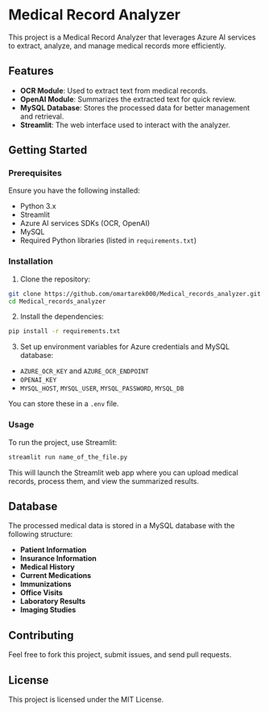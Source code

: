 
# Medical Record Analyzer

This project is a Medical Record Analyzer that leverages Azure AI services to extract, analyze, and manage medical records more efficiently.

## Features

- **OCR Module**: Used to extract text from medical records.
- **OpenAI Module**: Summarizes the extracted text for quick review.
- **MySQL Database**: Stores the processed data for better management and retrieval.
- **Streamlit**: The web interface used to interact with the analyzer.

## Getting Started

### Prerequisites

Ensure you have the following installed:

- Python 3.x
- Streamlit
- Azure AI services SDKs (OCR, OpenAI)
- MySQL
- Required Python libraries (listed in `requirements.txt`)

### Installation

1. Clone the repository:

```bash
git clone https://github.com/omartarek000/Medical_records_analyzer.git
cd Medical_records_analyzer
```

2. Install the dependencies:

```bash
pip install -r requirements.txt
```

3. Set up environment variables for Azure credentials and MySQL database:

- `AZURE_OCR_KEY` and `AZURE_OCR_ENDPOINT`
- `OPENAI_KEY`
- `MYSQL_HOST`, `MYSQL_USER`, `MYSQL_PASSWORD`, `MYSQL_DB`

You can store these in a `.env` file.

### Usage

To run the project, use Streamlit:

```bash
streamlit run name_of_the_file.py
```

This will launch the Streamlit web app where you can upload medical records, process them, and view the summarized results.

## Database

The processed medical data is stored in a MySQL database with the following structure:

- **Patient Information**
- **Insurance Information**
- **Medical History**
- **Current Medications**
- **Immunizations**
- **Office Visits**
- **Laboratory Results**
- **Imaging Studies**

## Contributing

Feel free to fork this project, submit issues, and send pull requests.

## License

This project is licensed under the MIT License.
